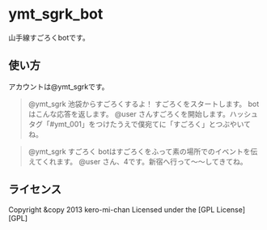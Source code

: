 ymt_sgrk_bot
============
山手線すごろくbotです。

使い方
------------
アカウントは@ymt_sgrkです。

> @ymt_sgrk 池袋からすごろくするよ！
すごろくをスタートします。
botはこんな応答を返します。
> @user
> さんすごろくを開始します。ハッシュタグ「#ymt_001」をつけたうえで僕宛てに「すごろく」とつぶやいてね。

> @ymt_sgrk すごろく
botはすごろくをふって素の場所でのイベントを伝えてくれます。
> @user さん、4です。新宿へ行って～～してきてね。


ライセンス
------------
Copyright &copy 2013 kero-mi-chan
Licensed under the [GPL License][GPL]

